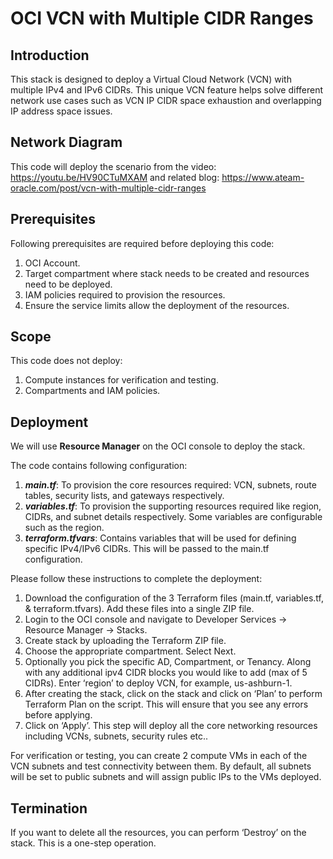 # OCI VCN with Multiple CIDR Ranges

## Introduction

This stack is designed to deploy a Virtual Cloud Network (VCN) with multiple IPv4 and IPv6 CIDRs. This unique VCN feature helps solve different network use cases such as VCN IP CIDR space exhaustion and overlapping IP address space issues.

## Network Diagram

This code will deploy the scenario from the video: https://youtu.be/HV90CTuMXAM and related blog: https://www.ateam-oracle.com/post/vcn-with-multiple-cidr-ranges

## Prerequisites

Following prerequisites are required before deploying this code:
1.	OCI Account.
2.	Target compartment where stack needs to be created and resources need to be deployed.
3.	IAM policies required to provision the resources.
4.	Ensure the service limits allow the deployment of the resources.

## Scope

This code does not deploy:

1.	Compute instances for verification and testing.
2.	Compartments and IAM policies.

## Deployment

We will use **Resource Manager** on the OCI console to deploy the stack.

The code contains following configuration:

1. **_main.tf_**: To provision the core resources required: VCN, subnets, route tables, security lists, and gateways respectively.
2. **_variables.tf_**: To provision the supporting resources required like region, CIDRs, and subnet details respectively. Some variables are configurable such as the region.
3. **_terraform.tfvars_**: Contains variables that will be used for defining specific IPv4/IPv6 CIDRs. This will be passed to the main.tf configuration.

Please follow these instructions to complete the deployment:

1.	Download the configuration of the 3 Terraform files (main.tf, variables.tf, & terraform.tfvars). Add these files into a single ZIP file.
3.	Login to the OCI console and navigate to Developer Services -> Resource Manager -> Stacks.
4.	Create stack by uploading the Terraform ZIP file.
5.	Choose the appropriate compartment. Select Next.
6.	Optionally you pick the specific AD, Compartment, or Tenancy. Along with any additional ipv4 CIDR blocks you would like to add (max of 5 CIDRs). Enter ‘region’ to deploy VCN, for example, us-ashburn-1.
7.	After creating the stack, click on the stack and click on ‘Plan’ to perform Terraform Plan on the script. This will ensure that you see any errors before applying.
8.	Click on ‘Apply’. This step will deploy all the core networking resources including VCNs, subnets, security rules etc..

For verification or testing, you can create 2 compute VMs in each of the VCN subnets and test connectivity between them. By default, all subnets will be set to public subnets and will assign public IPs to the VMs deployed.


## Termination

If you want to delete all the resources, you can perform ‘Destroy’ on the stack. This is a one-step operation.

